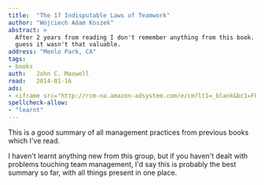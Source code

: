 ```yaml
---
title:	"The 17 Indisputable Laws of Teamwork"
author: "Wojciech Adam Koszek"
abstract: >
  After 2 years from reading I don't remember anything from this book. I
  guess it wasn't that valuable.
address: "Menlo Park, CA"
tags:
- books
auth:	John C. Maxwell
read:	2014-01-16
ads:
- <iframe src="http://rcm-na.amazon-adsystem.com/e/cm?lt1=_blank&bc1=FFFFFF&IS2=1&npa=1&bg1=FFFFFF&fc1=000000&lc1=FF0000&t=wkoszek-20&o=1&p=8&l=as4&m=amazon&f=ifr&ref=ss_til&asins=0785274340" style="width:120px;height:240px;" scrolling="no" marginwidth="0" marginheight="0" frameborder="0"></iframe>
spellcheck-allow:
- "learnt"
---
```

This is a good summary of all management practices from previous books which
I've read.

I haven't learnt anything new from this group, but if you haven't dealt with
problems touching team management, I'd say this is probably the best summary
so far, with all things present in one place.

